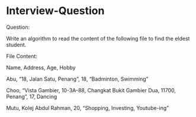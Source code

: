 # Interview-Question

Question:

Write an algorithm to read the content of the following file to find the eldest student.

 

File Content:

Name, Address, Age, Hobby

Abu, “18, Jalan Satu, Penang”, 18, “Badminton, Swimming”

Choo,  “Vista Gambier, 10-3A-88, Changkat Bukit Gambier Dua, 11700, Penang”, 17, Dancing

Mutu, Kolej Abdul Rahman, 20, “Shopping, Investing, Youtube-ing”
